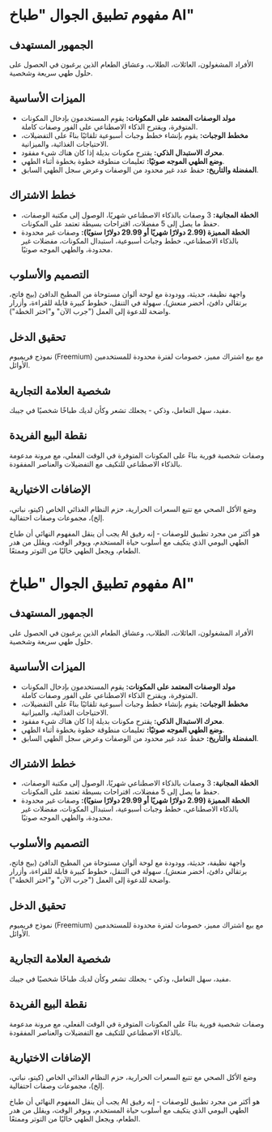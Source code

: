 # مفهوم تطبيق الجوال "طباخ AI"

## الجمهور المستهدف

الأفراد المشغولون، العائلات، الطلاب، وعشاق الطعام الذين يرغبون في الحصول على حلول طهي سريعة وشخصية.

## الميزات الأساسية

*   **مولد الوصفات المعتمد على المكونات:** يقوم المستخدمون بإدخال المكونات المتوفرة، ويقترح الذكاء الاصطناعي على الفور وصفات كاملة.
*   **مخطط الوجبات:** يقوم بإنشاء خطط وجبات أسبوعية تلقائيًا بناءً على التفضيلات، الاحتياجات الغذائية، والميزانية.
*   **محرك الاستبدال الذكي:** يقترح مكونات بديلة إذا كان هناك شيء مفقود.
*   **وضع الطهي الموجه صوتيًا:** تعليمات منطوقة خطوة بخطوة أثناء الطهي.
*   **المفضلة والتاريخ:** حفظ عدد غير محدود من الوصفات وعرض سجل الطهي السابق.

## خطط الاشتراك

*   **الخطة المجانية:** 3 وصفات بالذكاء الاصطناعي شهريًا، الوصول إلى مكتبة الوصفات، حفظ ما يصل إلى 5 مفضلات، اقتراحات بسيطة تعتمد على المكونات.
*   **الخطة المميزة (2.99 دولارًا شهريًا أو 29.99 دولارًا سنويًا):** وصفات غير محدودة بالذكاء الاصطناعي، خطط وجبات أسبوعية، استبدال المكونات، مفضلات غير محدودة، والطهي الموجه صوتيًا.

## التصميم والأسلوب

واجهة نظيفة، حديثة، وودودة مع لوحة ألوان مستوحاة من المطبخ الدافئ (بيج فاتح، برتقالي دافئ، أخضر منعش). سهولة في التنقل، خطوط كبيرة قابلة للقراءة، وأزرار واضحة للدعوة إلى العمل ("جرب الآن" و"اختر الخطة").

## تحقيق الدخل

نموذج فريميوم (Freemium) مع بيع اشتراك مميز، خصومات لفترة محدودة للمستخدمين الأوائل.

## شخصية العلامة التجارية

مفيد، سهل التعامل، وذكي - يجعلك تشعر وكأن لديك طباخًا شخصيًا في جيبك.

## نقطة البيع الفريدة

وصفات شخصية فورية بناءً على المكونات المتوفرة في الوقت الفعلي، مع مرونة مدعومة بالذكاء الاصطناعي للتكيف مع التفضيلات والعناصر المفقودة.

## الإضافات الاختيارية

وضع الأكل الصحي مع تتبع السعرات الحرارية، حزم النظام الغذائي الخاص (كيتو، نباتي، إلخ)، مجموعات وصفات احتفالية.

يجب أن ينقل المفهوم النهائي أن طباخ AI هو أكثر من مجرد تطبيق للوصفات - إنه رفيق الطهي اليومي الذي يتكيف مع أسلوب حياة المستخدم، ويوفر الوقت، ويقلل من هدر الطعام، ويجعل الطهي خاليًا من التوتر وممتعًا.
# مفهوم تطبيق الجوال "طباخ AI"

## الجمهور المستهدف

الأفراد المشغولون، العائلات، الطلاب، وعشاق الطعام الذين يرغبون في الحصول على حلول طهي سريعة وشخصية.

## الميزات الأساسية

*   **مولد الوصفات المعتمد على المكونات:** يقوم المستخدمون بإدخال المكونات المتوفرة، ويقترح الذكاء الاصطناعي على الفور وصفات كاملة.
*   **مخطط الوجبات:** يقوم بإنشاء خطط وجبات أسبوعية تلقائيًا بناءً على التفضيلات، الاحتياجات الغذائية، والميزانية.
*   **محرك الاستبدال الذكي:** يقترح مكونات بديلة إذا كان هناك شيء مفقود.
*   **وضع الطهي الموجه صوتيًا:** تعليمات منطوقة خطوة بخطوة أثناء الطهي.
*   **المفضلة والتاريخ:** حفظ عدد غير محدود من الوصفات وعرض سجل الطهي السابق.

## خطط الاشتراك

*   **الخطة المجانية:** 3 وصفات بالذكاء الاصطناعي شهريًا، الوصول إلى مكتبة الوصفات، حفظ ما يصل إلى 5 مفضلات، اقتراحات بسيطة تعتمد على المكونات.
*   **الخطة المميزة (2.99 دولارًا شهريًا أو 29.99 دولارًا سنويًا):** وصفات غير محدودة بالذكاء الاصطناعي، خطط وجبات أسبوعية، استبدال المكونات، مفضلات غير محدودة، والطهي الموجه صوتيًا.

## التصميم والأسلوب

واجهة نظيفة، حديثة، وودودة مع لوحة ألوان مستوحاة من المطبخ الدافئ (بيج فاتح، برتقالي دافئ، أخضر منعش). سهولة في التنقل، خطوط كبيرة قابلة للقراءة، وأزرار واضحة للدعوة إلى العمل ("جرب الآن" و"اختر الخطة").

## تحقيق الدخل

نموذج فريميوم (Freemium) مع بيع اشتراك مميز، خصومات لفترة محدودة للمستخدمين الأوائل.

## شخصية العلامة التجارية

مفيد، سهل التعامل، وذكي - يجعلك تشعر وكأن لديك طباخًا شخصيًا في جيبك.

## نقطة البيع الفريدة

وصفات شخصية فورية بناءً على المكونات المتوفرة في الوقت الفعلي، مع مرونة مدعومة بالذكاء الاصطناعي للتكيف مع التفضيلات والعناصر المفقودة.

## الإضافات الاختيارية

وضع الأكل الصحي مع تتبع السعرات الحرارية، حزم النظام الغذائي الخاص (كيتو، نباتي، إلخ)، مجموعات وصفات احتفالية.

يجب أن ينقل المفهوم النهائي أن طباخ AI هو أكثر من مجرد تطبيق للوصفات - إنه رفيق الطهي اليومي الذي يتكيف مع أسلوب حياة المستخدم، ويوفر الوقت، ويقلل من هدر الطعام، ويجعل الطهي خاليًا من التوتر وممتعًا.

